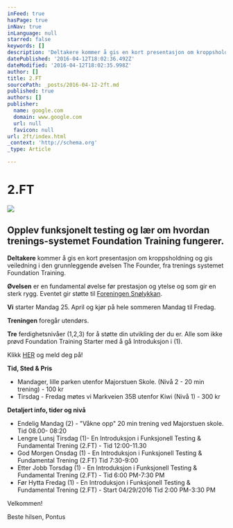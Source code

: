 ```yaml
---
inFeed: true
hasPage: true
inNav: true
inLanguage: null
starred: false
keywords: []
description: 'Deltakere kommer å gis en kort presentasjon om kroppsholdning og gis veiledning i den grunnleggende øvelsen The Founder, fra trenings systemet Foundation Training.'
datePublished: '2016-04-12T18:02:36.492Z'
dateModified: '2016-04-12T18:02:35.998Z'
author: []
title: 2.FT
sourcePath: _posts/2016-04-12-2ft.md
published: true
authors: []
publisher:
  name: google.com
  domain: www.google.com
  url: null
  favicon: null
url: 2ft/index.html
_context: 'http://schema.org'
_type: Article

---
```

# 2.FT
![](https://s3-us-west-2.amazonaws.com/the-grid-img/p/2e9ebfbfecee77e4e2f1dd3ff0292a8a80271963.png)

## Opplev funksjonelt testing og lær om hvordan trenings-systemet Foundation Training fungerer.

**Deltakere** kommer å gis en kort presentasjon om kroppsholdning og gis veiledning i den grunnleggende øvelsen The Founder, fra trenings systemet Foundation Training.

**Øvelsen** er en fundamental øvelse før prestasjon og ytelse og som gir en sterk rygg. Eventet gir støtte til [Foreningen Snølykkan][0].

**Vi** starter Mandag 25\. April og kjør på hele sommeren Mandag til Fredag.

**Treningen** foregår utendørs.

**Tre** ferdighetsnivåer (1,2,3) for å støtte din utvikling der du er. Alle som ikke prøvd Foundation Training Starter med å gå Introduksjon i (1).

Klikk [HER][1] og meld deg på!

**Tid, Sted & Pris**

* Mandager, lille parken utenfor Majorstuen Skole. (Nivå 2 - 20 min trening) - 100 kr
* Tirsdag - Fredag møtes vi Markveien 35B utenfor Kiwi (Nivå 1) - 300 kr

**Detaljert info, tider og nivå**

* Endelig Mandag (2) - "Våkne opp" 20 min trening ved Majorstuen skole. Tid 08.00- 08:20
* Lengre Lunsj Tirsdag (1)- En Introduksjon i Funksjonell Testing & Fundamental Trening (2.FT) - Tid 12:00-11.30
* God Morgen Onsdag (1) - En Introduksjon i Funksjonell Testing & Fundamental Trening (2.FT) Tid 7:30-9:00
* Etter Jobb Torsdag (1) - En Introduksjon i Funksjonell Testing & Fundamental Trening (2.FT) - Tid 6:00 PM-7:30 PM
* Før Hytta Fredag (1) - En Introduksjon i Funksjonell Testing & Fundamental Trening (2.FT) - Start 04/29/2016 Tid 2:00 PM-3:30 PM

Velkommen!

Beste hilsen, Pontus

[0]: http://www.snolykkan.com/
[1]: https://podio.com/webforms/15407725/1032986